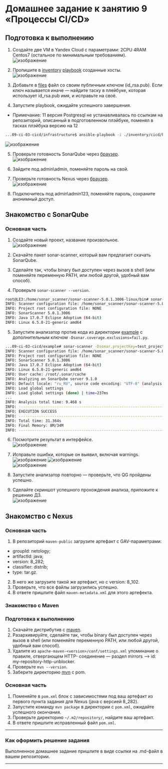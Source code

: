 # Домашнее задание к занятию 9 «Процессы CI/CD»

## Подготовка к выполнению

1. Создайте две VM в Yandex Cloud с параметрами: 2CPU 4RAM Centos7 (остальное по минимальным требованиям).  
![изображение](https://github.com/PetrMezentsev/homeworks/assets/124135353/f9804780-2b69-4a48-b615-2ef60c8ad38e)


2. Пропишите в [inventory](./infrastructure/inventory/cicd/hosts.yml) [playbook](./infrastructure/site.yml) созданные хосты.  
![изображение](https://github.com/PetrMezentsev/homeworks/assets/124135353/7d2361f7-a7cc-44fa-bfb2-1493c35213ca)


3. Добавьте в [files](./infrastructure/files/) файл со своим публичным ключом (id_rsa.pub). Если ключ называется иначе — найдите таску в плейбуке, которая использует id_rsa.pub имя, и исправьте на своё.
4. Запустите playbook, ожидайте успешного завершения.  
* Примечание: 11 версия Postgresql не устанавливалась по ссылкам на репозиторий, описанный в подготовленном плэйбуке, поменял в тасках плэйбука версию на 12
```bash
...09-ci-03-cicd/infrastructure$ ansible-playbook -i ./inventory/cicd/hosts.yml site.yml
```

![изображение](https://github.com/PetrMezentsev/homeworks/assets/124135353/bdde83ed-1658-44c0-961e-03cc3d34b383)


5. Проверьте готовность SonarQube через [браузер](http://localhost:9000).  
![изображение](https://github.com/PetrMezentsev/homeworks/assets/124135353/bf0ebd8c-3230-47fd-a6ef-e1a18f1540dd)

6. Зайдите под admin\admin, поменяйте пароль на свой.
7.  Проверьте готовность Nexus через [браузер](http://localhost:8081).  
![изображение](https://github.com/PetrMezentsev/homeworks/assets/124135353/e22c8fe3-f5c8-4b83-b410-2c02153fccb9)

8. Подключитесь под admin\admin123, поменяйте пароль, сохраните анонимный доступ.

## Знакомство с SonarQube

### Основная часть

1. Создайте новый проект, название произвольное.  
![изображение](https://github.com/PetrMezentsev/homeworks/assets/124135353/0746f9d7-9544-4e89-aced-876473528e90)

2. Скачайте пакет sonar-scanner, который вам предлагает скачать SonarQube.  
3. Сделайте так, чтобы binary был доступен через вызов в shell (или поменяйте переменную PATH, или любой другой, удобный вам способ).
4. Проверьте `sonar-scanner --version`.  
```bash
root@LE3:/home/sonar_scanner/sonar-scanner-5.0.1.3006-linux/bin# sonar-scanner --version
INFO: Scanner configuration file: /home/sonar_scanner/sonar-scanner-5.0.1.3006-linux/conf/sonar-scanner.properties
INFO: Project root configuration file: NONE
INFO: SonarScanner 5.0.1.3006
INFO: Java 17.0.7 Eclipse Adoptium (64-bit)
INFO: Linux 6.5.0-21-generic amd64
```
5. Запустите анализатор против кода из директории [example](./example) с дополнительным ключом `-Dsonar.coverage.exclusions=fail.py`.  
```bash
...09-ci-03-cicd/example# sonar-scanner -Dsonar.projectKey=test_project -Dsonar.sources=. -Dsonar.host.url=http://158.160.50.192:9000 -Dsonar.login=1745ace05a5b0905394fd1cc28db2c6842300acb -Dsonar.coverage.exclusions=fail.py
INFO: Scanner configuration file: /home/sonar_scanner/sonar-scanner-5.0.1.3006-linux/conf/sonar-scanner.properties
INFO: Project root configuration file: NONE
INFO: SonarScanner 5.0.1.3006
INFO: Java 17.0.7 Eclipse Adoptium (64-bit)
INFO: Linux 6.5.0-21-generic amd64
INFO: User cache: /root/.sonar/cache
INFO: Analyzing on SonarQube server 9.1.0
INFO: Default locale: "ru_RU", source code encoding: "UTF-8" (analysis is platform dependent)
INFO: Load global settings
INFO: Load global settings (done) | time=237ms
...
INFO: Analysis total time: 9.468 s
INFO: ------------------------------------------------------------------------
INFO: EXECUTION SUCCESS
INFO: ------------------------------------------------------------------------
INFO: Total time: 31.364s
INFO: Final Memory: 8M/34M
INFO: ------------------------------------------------------------------------
```
6. Посмотрите результат в интерфейсе.  
![изображение](https://github.com/PetrMezentsev/homeworks/assets/124135353/924e9d4d-8a63-4012-8721-91b09cbe4435)

7. Исправьте ошибки, которые он выявил, включая warnings.  
![изображение](https://github.com/PetrMezentsev/homeworks/assets/124135353/de63627e-84f5-4dc1-93d3-7cf71cb8ce0e)
![изображение](https://github.com/PetrMezentsev/homeworks/assets/124135353/b1bbdd22-ea7a-44e4-acf8-27ccaea5309c)  
![изображение](https://github.com/PetrMezentsev/homeworks/assets/124135353/2d0494c6-d924-4fa7-9603-919ae872aa27)

8. Запустите анализатор повторно — проверьте, что QG пройдены успешно.  

9. Сделайте скриншот успешного прохождения анализа, приложите к решению ДЗ.  
![изображение](https://github.com/PetrMezentsev/homeworks/assets/124135353/0fa70cf3-4ad9-4e5a-a31e-c721178a9100)


## Знакомство с Nexus

### Основная часть

1. В репозиторий `maven-public` загрузите артефакт с GAV-параметрами:

 *    groupId: netology;
 *    artifactId: java;
 *    version: 8_282;
 *    classifier: distrib;
 *    type: tar.gz.
   
2. В него же загрузите такой же артефакт, но с version: 8_102.
3. Проверьте, что все файлы загрузились успешно.
4. В ответе пришлите файл `maven-metadata.xml` для этого артефекта.

### Знакомство с Maven

### Подготовка к выполнению

1. Скачайте дистрибутив с [maven](https://maven.apache.org/download.cgi).
2. Разархивируйте, сделайте так, чтобы binary был доступен через вызов в shell (или поменяйте переменную PATH, или любой другой, удобный вам способ).
3. Удалите из `apache-maven-<version>/conf/settings.xml` упоминание о правиле, отвергающем HTTP- соединение — раздел mirrors —> id: my-repository-http-unblocker.
4. Проверьте `mvn --version`.
5. Заберите директорию [mvn](./mvn) с pom.

### Основная часть

1. Поменяйте в `pom.xml` блок с зависимостями под ваш артефакт из первого пункта задания для Nexus (java с версией 8_282).
2. Запустите команду `mvn package` в директории с `pom.xml`, ожидайте успешного окончания.
3. Проверьте директорию `~/.m2/repository/`, найдите ваш артефакт.
4. В ответе пришлите исправленный файл `pom.xml`.

---

### Как оформить решение задания

Выполненное домашнее задание пришлите в виде ссылки на .md-файл в вашем репозитории.

---

